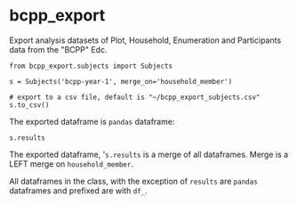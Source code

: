 # bcpp_export

Export analysis datasets of Plot, Household, Enumeration and Participants data from the "BCPP" Edc.


    from bcpp_export.subjects import Subjects
    
    s = Subjects('bcpp-year-1', merge_on='household_member')
    
    # export to a csv file, default is "~/bcpp_export_subjects.csv"
    s.to_csv()
    
The exported dataframe is `pandas` dataframe:

    s.results
    
The exported dataframe, '`s.results` is a merge of all dataframes. Merge is a LEFT merge on `household_member`.

All dataframes in the class, with the exception of `results` are `pandas` dataframes and  prefixed are with `df_`.